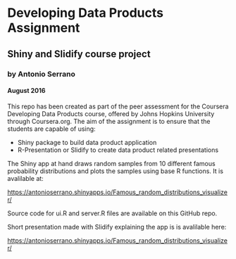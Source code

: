 # Developing Data Products Assignment
## Shiny and Slidify course project
### by Antonio Serrano
#### August 2016

This repo has been created as part of the peer assessment for the Coursera Developing Data Products course, offered by Johns Hopkins University through Coursera.org. The aim of the assignment is to ensure that the students are capable of using:

+ Shiny package to build data product application
+ R-Presentation or Slidify to create data product related presentations

The Shiny app at hand draws random samples from 10 different famous probability distributions and plots the samples using base R functions. It is avalilable at:

https://antonioserrano.shinyapps.io/Famous_random_distributions_visualizer/

Source code for ui.R and server.R files are available on this GitHub repo.

Short presentation made with Slidify explaining the app is is avalilable here:

https://antonioserrano.shinyapps.io/Famous_random_distributions_visualizer/
